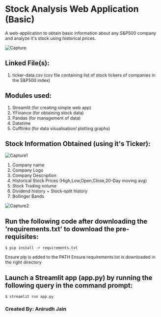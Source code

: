 # Stock Analysis Web Application (Basic)
A web-application to obtain basic information about any S&P500 company and analyze it's stock using historical prices. 

![Capture](https://user-images.githubusercontent.com/77311854/114436486-fe856000-9be2-11eb-9267-018a12f62cf3.PNG)


## Linked File(s): 
1. ticker-data.csv (csv file containing list of stock tickers of companies in the S&P500 index)


## Modules used:
1. Streamlit (for creating simple web app)
2. YFinance (for obtaining stock data)
3. Pandas (for management of data)
4. Datetime
5. Cufflinks (for data visualisation/ plotting graphs)


## Stock Information Obtained (using it's Ticker):
![Capture1](https://user-images.githubusercontent.com/77311854/114436632-31c7ef00-9be3-11eb-8055-03c636189777.PNG)

1. Company name
2. Company Logo
3. Company Description
4. Historical Stock Prices (High,Low,Open,Close,20-Day moving avg)
5. Stock Trading volume
6. Dividend history + Stock-split history
7. Bollinger Bands

![Capture2](https://user-images.githubusercontent.com/77311854/114436629-312f5880-9be3-11eb-96da-9bc2e10d1f9b.PNG)



## Run the following code after downloading the 'requirements.txt' to download the pre-requisites:

```
$ pip install -r requirements.txt
```
Ensure pip is added to the PATH
Ensure requirements.txt is downloaded in the right directory


## Launch a Streamlit app (app.py) by running the following query in the command prompt:

```
$ streamlit run app.py
```



### Created By: Anirudh Jain
